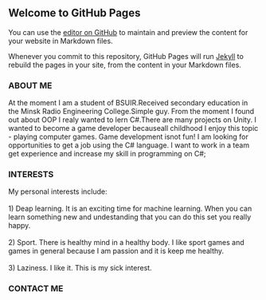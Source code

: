 ## Welcome to GitHub Pages

You can use the [editor on GitHub](https://github.com/parhimarsen/parhimarsen.github.io/edit/master/index.md) to maintain and preview the content for your website in Markdown files.

Whenever you commit to this repository, GitHub Pages will run [Jekyll](https://jekyllrb.com/) to rebuild the pages in your site, from the content in your Markdown files.

### ABOUT ME

At the moment I am a student of BSUIR.Received secondary education in the Minsk Radio Engineering College.Simple guy. From the moment I found out about OOP I realy wanted to lern C#.There are many projects on Unity. I wanted to become a game developer becauseall childhood I enjoy this topic - playing computer games. Game development isnot fun! I am looking for opportunities to get a job using the C# language. I want to work in a team get experience and increase my skill in programming on C#; 

### INTERESTS

<p>My personal interests include:<br><br>   
        1) Deap learning. It is an exciting time for machine learning. When you can learn 
        something new and undestanding that you can do this set you really happy.<br><br>
        2) Sport. There is healthy mind in a healthy body. I like sport games and 
        games in general because I am passion and it is keep me healthy.<br><br>
        3) Laziness. I like it. This is my sick interest.
</p>
   
### CONTACT ME


